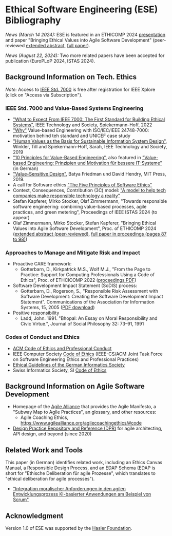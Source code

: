 # Ethical Software Engineering (ESE) Bibliography

*News (March 14 2024):* ESE is featured in an ETHICOMP 2024 [presentation](https://ozimmer.ch/assets/presos/ZIO-ESEAtETHICOMPv10p.pdf) and paper "Bringing Ethical Values into Agile Software Development" (peer-reviewed [extended abstract](https://dialnet.unirioja.es/descarga/articulo/9326119.pdf), [full paper](./resources/ESE-ETHICOMP2024FullPaperAuthorsCopyV101.pdf)). 

*News (August 22, 2024):* Two more related papers have been accepted for publication (EuroPLoP 2024, ISTAS 2024).

## Background Information on Tech. Ethics 

<!-- TODO (v2) add latest Spiekerman book:
  title = {{Value-Based Engineering}},
  title = {{A Guide to Building Ethical Technology for Humanity}},
  author = {Sarah Spiekermann},
-->

*Note:* Access to [IEEE Std. 7000](https://standards.ieee.org/ieee/24748-7000/11098/) is free after registration for IEEE Xplore (click on "Access via Subscription").

### IEEE Std. 7000 and Value-Based Systems Engineering

* ["What to Expect From IEEE 7000: The First Standard for Building Ethical Systems"](https://technologyandsociety.org/what-to-expect-from-ieee-7000-the-first-standard-for-building-ethical-systems/), IEEE Technology and Society, Spiekermann-Hoff, 2022 
* ["Why"](https://www.wu.ac.at/value-based-engineering/why/) Value-based Engineering with ISO/IEC/IEEE 24748-7000: motivation behind teh standard and UNICEF case study  
* ["Human Values as the Basis for Sustainable Information System Design"](https://research.wu.ac.at/ws/portalfiles/portal/19837176/Human+Values+as+the+Basis+for+Stustainable+Information+Systems+Design+(Pre-print).pdf), Winkler, Till and Spiekermann-Hoff, Sarah, IEEE Technology and Society, 2019 
* ["10 Principles for Value-Based Engineering"](https://www.wu.ac.at/value-based-engineering/principles/), also featured in ["Value-based Engineering: Prinzipien und Motivation für bessere IT-Systeme"](https://link.springer.com/article/10.1007/s00287-021-01378-4) (in German)
* ["Value-Sensitive Design"](https://mitpress.mit.edu/9780262039536/value-sensitive-design/), Batya Friedman und David Hendry, MIT Press, 2019.
* A call for Software ethics ["The Five Principles of Software Ethics"](https://thenewstack.io/five-principles-software-ethics/)
* Context, Consequences, Contribution (3C) model: ["A model to help tech companies make responsible technology a reality"](https://medium.com/doteveryone/a-model-to-help-tech-companies-make-responsible-technology-a-reality-837c50713c65)
* Stefan Kapferer, Mirko Stocker, Olaf Zimmermann, "Towards responsible software engineering:
combining value-based processes, agile practices, and green metering", Proceedings of IEEE ISTAS 2024 (to appear)
* Olaf Zimmermann, Mirko Stocker, Stefan Kapferer, "Bringing Ethical Values into Agile Software Development", Proc. of ETHICOMP 2024 ([extended abstract (peer-reviewed)](https://dialnet.unirioja.es/descarga/articulo/9326119.pdf), [full paper in proceedings (pages 87 to 98)](https://dialnet.unirioja.es/descarga/libro/977710.pdf))

### Approaches to Manage and Mitigate Risk and Impact

* Proactive CARE framework:
  * Gotterbarn, D., Kirkpatrick M.S., Wolf M.J., "From the Page to Practice: Support for Computing Professionals Using a Code of Ethics", Proc. of ETHCICOMP 2022 ([proceedings PDF](https://sites.utu.fi/ethicomp2022/wp-content/uploads/sites/1104/2022/09/Ethicomp-2022-Proceedings_Corrected.pdf)) 
* Software Development Impact Statement (SoDIS) process:
  * Gotterbarn, D., Rogerson, S., "Responsible Risk Assessment with Software Development: Creating the Software Development Impact Statement". Communications of the Association for Information Systems, 15, 2005 ([PDF download](https://doi.org/10.17705/1CAIS.01540))
* Positive responsibility 
  * Ladd, John. 1991. "Bhopal: An Essay on Moral Responsibility and Civic Virtue.", Journal of Social Philosophy 32: 73–91, 1991
<!-- 
TODO (v2) add Responsibilty gap and how to close it (and papers cited in it):
*  Don Gotterbarn, Marty J. Wolf, ["Closing the ai responsibility gap with the code of ethics"](https://dialnet.unirioja.es/descarga/articulo/9326110.pdf), ETHICOMP 2024 extended abstract 
-->

### Codes of Conduct and Ethics

* [ACM Code of Ethics and Professional Conduct](https://www.acm.org/code-of-ethics)
* IEEE Computer Society [Code of Ethics](https://www.computer.org/education/code-of-ethics) <!-- this is the IEEE Comp. Society one, there also is an IEEE-wide one or the SWE-specific one --> (IEEE-CS/ACM Joint Task Force on Software Engineering Ethics and Professional Practices)
* [Ethical Guidelines of the German Informatics Society](https://gi.de/ethicalguidelines) 
* Swiss Informatics Society, SI [Code of Ethics](https://www.swissinformatics.org/Dokumente/legal_3_en/si-code-of-ethics-2019.pdf)

## Background Information on Agile Software Development

* Homepage of the [Agile Alliance](https://www.agilealliance.org/) that provides the Agile Manifesto, a "Subway Map to Agile Practices", an glossary, and other resources:
  * Agile Coaching Ethics, <https://www.agilealliance.org/agilecoachingethics/#code>
  <!-- * Agile Alliance members only (login required):
    * <https://www.agilealliance.org/resources/sessions/how-to-write-ethical-user-stories/>
    * <https://www.agilealliance.org/resources/sessions/iterative-ethics-can-our-moral-compass-be-agile/> 
  -->
* [Design Practice Repository and Reference (DPR)](https://socadk.github.io/design-practice-repository/) for agile architecting, API design, and beyond (since 2020)

## Related Work and Tools

<!-- 

TODO (v2) bring links back when ok or replace with new ones:

<https://ethicalos.org/> has tools (in narrow sense of the word) and checklists:

* <https://ethicalos.org/wp-content/uploads/2018/08/Ethical-OS-Toolkit-2.pdf>
* <https://ethicalos.org/wp-content/uploads/2018/08/EthicalOS_Check-List_080618.pdf>

The site and its tools are in the process of moving to <https://www.iftf.org/projects/a-playbook-for-ethical-tech-governance/>. 

-->

This paper (in German) identifies related work, including an Ethics Canvas Manual, a Responsible Design Process, and an EDAP Schema (EDAP is short for "Ethische Deliberation für agile Prozesse", which translates to "ethical deliberation for agile processes").

* ["Integration moralischer Anforderungen in den agilen Entwicklungsprozess KI-basierter Anwendungen am Beispiel von Scrum"](https://link.springer.com/article/10.1365/s40702-022-00848-x#Sec2)

## Acknowledgment

<!-- Community members reviewed earlier versions and experimented with emerging versions of techniques and notations. -->

Version 1.0 of ESE was supported by the [Hasler Foundation](https://haslerstiftung.ch/en/welcome-to-the-hasler-foundation/).
